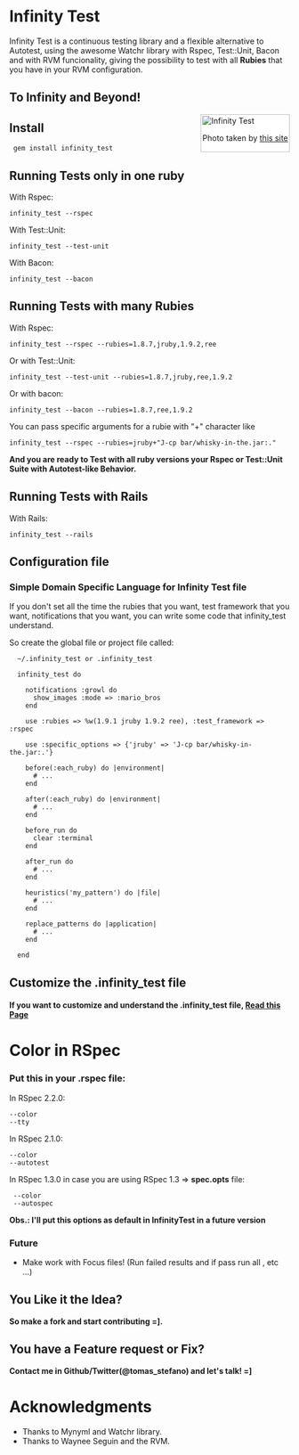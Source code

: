 # Infinity Test


Infinity Test is a continuous testing library and a flexible alternative to Autotest,
using the awesome Watchr library with Rspec, Test::Unit, Bacon and with RVM funcionality,
giving the possibility to test with all <b>Rubies</b> that you have in your RVM configuration.

## To Infinity and Beyond!

<div style="padding:2px; border:1px solid silver; float:right; margin:0 0 1em 2em; background:white">
  <img src="https://github.com/tomas-stefano/infinity_test/raw/master/buzz_images/to_infinity_and_beyond.png" alt="Infinity Test" />
  <p style="text-align:center"> Photo taken by <a href="http://www.mixed-metaphor.org/fan/buzz/" title="buzz-light-year"> this site </a></p>
</div>

## Install

     gem install infinity_test

## Running Tests only in one ruby

With Rspec:

    infinity_test --rspec

With Test::Unit:

    infinity_test --test-unit

With Bacon:

    infinity_test --bacon

## Running Tests with many Rubies

With Rspec:

    infinity_test --rspec --rubies=1.8.7,jruby,1.9.2,ree

Or with Test::Unit:

    infinity_test --test-unit --rubies=1.8.7,jruby,ree,1.9.2

Or with bacon:

    infinity_test --bacon --rubies=1.8.7,ree,1.9.2

You can pass specific arguments for a rubie with "+" character like
    
    infinity_test --rspec --rubies=jruby+"J-cp bar/whisky-in-the.jar:."
 
<b>And you are ready to Test with all ruby versions your Rspec or Test::Unit Suite with Autotest-like Behavior.</b>

## Running Tests with Rails

With Rails:

    infinity_test --rails

## Configuration file

### Simple Domain Specific Language for Infinity Test file

If you don't set all the time the rubies that you want, test framework that you want, notifications that you want,
you can write some code that infinity_test understand.

So create the global file or project file called:

      ~/.infinity_test or .infinity_test

      infinity_test do

        notifications :growl do
          show_images :mode => :mario_bros
        end

        use :rubies => %w(1.9.1 jruby 1.9.2 ree), :test_framework => :rspec
        
        use :specific_options => {'jruby' => 'J-cp bar/whisky-in-the.jar:.'}

        before(:each_ruby) do |environment|
          # ...
        end

        after(:each_ruby) do |environment|
          # ...
        end

        before_run do
          clear :terminal
        end

        after_run do
          # ...
        end

        heuristics('my_pattern') do |file|
          # ...
        end

        replace_patterns do |application|
          # ...
        end

      end

## Customize the .infinity_test file

#### If you want to customize and understand the .infinity_test file, <a href='http://github.com/tomas-stefano/infinity_test/wiki/Customize-Infinity-Test'>Read this Page</a>

# Color in RSpec

### Put this in your <b>.rspec</b> file:

In RSpec 2.2.0:

    --color
    --tty

In RSpec 2.1.0:

    --color
	--autotest

In RSpec 1.3.0 in case you are using RSpec 1.3 => <b>spec.opts</b> file:

     --color
     --autospec

<b>Obs.: I'll put this options as default in InfinityTest in a future version</b>

### Future

* Make work with Focus files! (Run failed results and if pass run all , etc ...)

## You Like it the Idea?

<b>So make a fork and start contributing =].</b>

## You have a Feature request or Fix?

<b>Contact me in Github/Twitter(@tomas_stefano) and let's talk! =] </b>

# Acknowledgments

* Thanks to Mynyml and Watchr library.
* Thanks to Waynee Seguin and the RVM.
